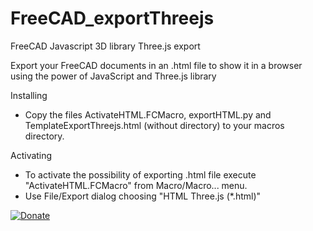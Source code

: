 # FreeCAD_exportThreejs
FreeCAD Javascript 3D library Three.js export

Export your FreeCAD documents in an .html file to show it in a browser using the power of JavaScript and Three.js library


Installing

- Copy the files ActivateHTML.FCMacro, exportHTML.py and TemplateExportThreejs.html (without directory) to your macros directory.


Activating

- To activate the possibility of exporting .html file execute "ActivateHTML.FCMacro" from Macro/Macro... menu.
- Use File/Export dialog choosing "HTML Three.js (*.html)"
 
[![Donate](https://img.shields.io/badge/Donate-PayPal-green.svg)](http://paypal.me/dinodf)
